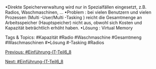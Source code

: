•Direkte Speicherverwaltung wird nur in Spezialfällen eingesetzt, z.B. Radios, Waschmaschinen, …
•Problem : bei vielen Benutzern und vielen Prozessen (Multi -User/Multi -Tasking ) reicht  die 
Gesamtmenge an Arbeitsspeicher (Hauptspeicher) nicht aus, obwohl sich Kosten und Kapazität 
beträchtlich erhöht haben.
•Lösung : Virtual Memory

   Tags & Topics:
   #Kapazität
   #Radio
   #Waschmaschine
   #Gesamtmeng
   #Waschmaschinen
   #•Lösung
   #-Tasking
   #Radios

[Previous: #Einführung-IT-Teil6_8](Einführung-IT-Teil6_8.md)

[Next: #Einführung-IT-Teil6_8](Einführung-IT-Teil6_8.md)